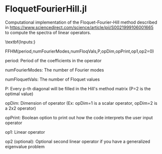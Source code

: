 # FloquetFourierHill.jl
Computational implementation of the Floquet-Fourier-Hill method described in https://www.sciencedirect.com/science/article/pii/S0021999106001665 to compute the spectra of linear operators.

\textbf{Inputs:} 

FFHM(period,numFourierModes,numFloqVals,P,opDim,opPrint,op1,op2=0)

period: Period of the coefficients in the operator

numFourierModes: The number of Fourier modes

numFloquetVals: The number of Floquet values

P: Every p-th diagonal will be filled in the Hill's method matrix (P=2 is the optimal value)

opDim: Dimension of operator (Ex: opDim=1 is a scalar operator, opDim=2 is a 2x2 operator)

opPrint: Boolean option to print out how the code interprets the user input operator

op1: Linear operator

op2 (optional): Optional second linear operator if you have a generalized eigenvalue problem

